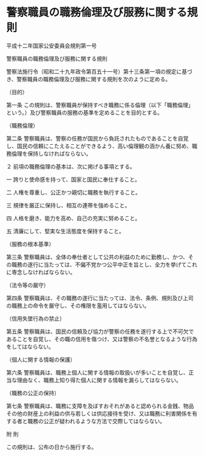 # 警察職員の職務倫理及び服務に関する規則

平成十二年国家公安委員会規則第一号

警察職員の職務倫理及び服務に関する規則

警察法施行令（昭和二十九年政令第百五十一号）第十三条第一項の規定に基づき、警察職員の職務倫理及び服務に関する規則を次のように定める。

（目的）

第一条 この規則は、警察職員が保持すべき職務に係る倫理（以下「職務倫理」という。）及び警察職員の服務の基準を定めることを目的とする。

（職務倫理）

第二条 警察職員は、警察の任務が国民から負託されたものであることを自覚し、国民の信頼にこたえることができるよう、高い倫理観の涵かん養に努め、職務倫理を保持しなければならない。

２ 前項の職務倫理の基本は、次に掲げる事項とする。

一 誇りと使命感を持って、国家と国民に奉仕すること。

二 人権を尊重し、公正かつ親切に職務を執行すること。

三 規律を厳正に保持し、相互の連帯を強めること。

四 人格を磨き、能力を高め、自己の充実に努めること。

五 清廉にして、堅実な生活態度を保持すること。

（服務の根本基準）

第三条 警察職員は、全体の奉仕者として公共の利益のために勤務し、かつ、その職務の遂行に当たっては、不偏不党かつ公平中正を旨とし、全力を挙げてこれに専念しなければならない。

（法令等の厳守）

第四条 警察職員は、その職務の遂行に当たっては、法令、条例、規則及び上司の職務上の命令を厳守し、その権限を濫用してはならない。

（信用失墜行為の禁止）

第五条 警察職員は、国民の信頼及び協力が警察の任務を遂行する上で不可欠であることを自覚し、その職の信用を傷つけ、又は警察の不名誉となるような行為をしてはならない。

（個人に関する情報の保護）

第六条 警察職員は、職務上個人に関する情報の取扱いが多いことを自覚し、正当な理由なく、職務上知り得た個人に関する情報を漏らしてはならない。

（職務の公正の保持）

第七条 警察職員は、職務に支障を及ぼすおそれがあると認められる金銭、物品その他の財産上の利益の供与若しくは供応接待を受け、又は職務に利害関係を有する者と職務の公正が疑われるような方法で交際してはならない。

附 則

この規則は、公布の日から施行する。
